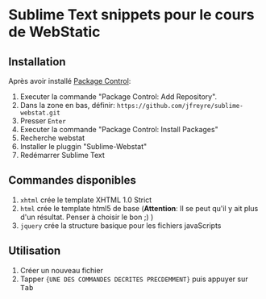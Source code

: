 Sublime Text snippets pour le cours de WebStatic
===============


## Installation



Après avoir installé [Package Control](https://sublime.wbond.net/installation#st2):

1. Executer la commande "Package Control: Add Repository".
2. Dans la zone en bas, définir: `https://github.com/jfreyre/sublime-webstat.git`
3. Presser `Enter`
4. Executer la commande "Package Control: Install Packages"
5. Recherche webstat
6. Installer le pluggin "Sublime-Webstat"
7. Redémarrer Sublime Text



## Commandes disponibles

1. `xhtml` crée le template XHTML 1.0 Strict
2. `html` crée le template html5 de base (**Attention**: Il se peut qu'il y ait plus d'un résultat. Penser à choisir le bon ;) )
3. `jquery` crée la structure basique pour les fichiers javaScripts

## Utilisation


1. Créer un nouveau fichier
2. Tapper `{UNE DES COMMANDES DECRITES PRECDEMMENT}` puis appuyer sur <kbd>Tab</kbd>




